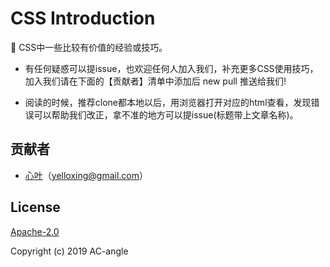 # CSS Introduction
🗿 CSS中一些比较有价值的经验或技巧。

- 有任何疑惑可以提issue，也欢迎任何人加入我们，补充更多CSS使用技巧，加入我们请在下面的【贡献者】清单中添加后 new pull 推送给我们!

- 阅读的时候，推荐clone都本地以后，用浏览器打开对应的html查看，发现错误可以帮助我们改正，拿不准的地方可以提issue(标题带上文章名称)。

## 贡献者

- [心叶](https://github.com/yelloxing)（yelloxing@gmail.com）

## License

[Apache-2.0](https://github.com/AC-angle/css-Introduction/blob/master/LICENSE)

Copyright (c) 2019 AC-angle
